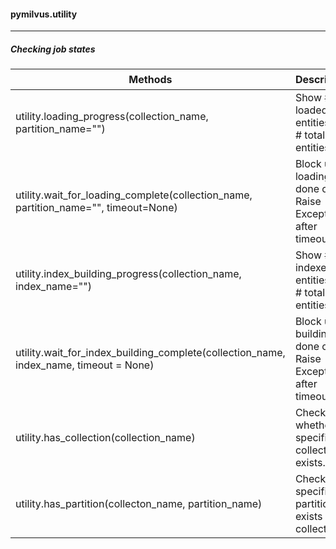 #### pymilvus.utility

---



##### Checking job states

| Methods                                                      | Description                                                  | 参数                                                         | 返回值                |
| ------------------------------------------------------------ | ------------------------------------------------------------ | ------------------------------------------------------------ | --------------------- |
| utility.loading_progress(collection_name, partition_name="") | Show # loaded entities vs. # total entities                  | collection_name 类型是string<br />partition_name 类型是 string | (int, int)            |
| utility.wait_for_loading_complete(collection_name, partition_name="", timeout=None) | Block until loading is done or Raise Exception after timeout. | collection_name 类型是string<br />partition_name 类型是 string | None或Raise Exception |
| utility.index_building_progress(collection_name, index_name="") | Show # indexed entities vs. # total entities                 | collection_name 类型是string<br />index_name 类型是 string   | (int, int)            |
| utility.wait_for_index_building_complete(collection_name, index_name, timeout = None) | Block until building is done or Raise Exception after timeout. | collection_name 类型是string<br />partition_name 类型是 string<br />timeout 类型是 int (秒) | None或Raise Exception |
| utility.has_collection(collection_name)                      | Checks whether a specified collection exists.                | collection_name 类型是string                                 | boolean               |
| utility.has_partition(collecton_name, partition_name)        | Checks if a specified partition exists in a collection.      | collection_name 类型是string<br />partition_name 类型是 string | boolean               |

